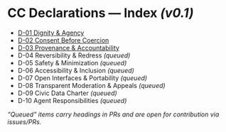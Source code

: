 # CC Declarations — Index _(v0.1)_

- [D-01 Dignity & Agency](./declarations/D01_Dignity_Agency.md)
- [D-02 Consent Before Coercion](./declarations/D02_Consent_Before_Coercion.md)
- [D-03 Provenance & Accountability](./declarations/D03_Provenance_Accountability.md)
- D-04 Reversibility & Redress _(queued)_
- D-05 Safety & Minimization _(queued)_
- D-06 Accessibility & Inclusion _(queued)_
- D-07 Open Interfaces & Portability _(queued)_
- D-08 Transparent Moderation & Appeals _(queued)_
- D-09 Civic Data Charter _(queued)_
- D-10 Agent Responsibilities _(queued)_

_“Queued” items carry headings in PRs and are open for contribution via issues/PRs._
